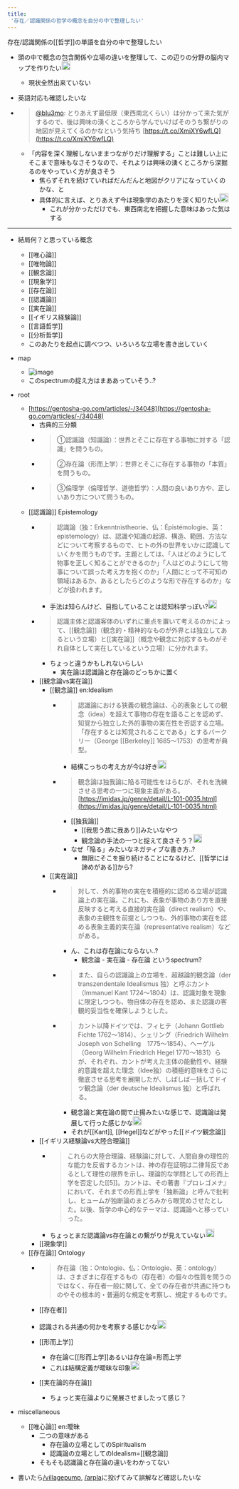 ```yaml
---
title:
 '存在／認識関係の哲学の概念を自分の中で整理したい'
---
```


存在/認識関係の[[哲学]]の単語を自分の中で整理したい
- 頭の中で概念の包含関係や立場の違いを整理して、この辺りの分野の脳内マップを作りたい<img src='https://scrapbox.io/api/pages/blu3mo-public/blu3mo/icon' alt='blu3mo.icon' height="19.5"/>
    - 現状全然出来ていない
- 英語対応も確認したいな

- > [@blu3mo](https://twitter.com/blu3mo/status/1538196139262226433): とりあえず最低限（東西南北くらい）は分かって来た気がするので、後は興味の湧くところから学んでいけばそのうち繋がりの地図が見えてくるのかなという気持ち [https://t.co/XmiXY6wfLQ](https://t.co/XmiXY6wfLQ)
    - 「内容を深く理解しないままつながりだけ理解する」ことは難しい上にそこまで意味もなさそうなので、それよりは興味の湧くところから深掘るのをやっていく方が良さそう
        - 焦らずそれを続けていればだんだんと地図がクリアになっていくのかな、と
        - 具体的に言えば、とりあえず今は現象学のあたりを深く知りたい<img src='https://scrapbox.io/api/pages/blu3mo-public/blu3mo/icon' alt='blu3mo.icon' height="19.5"/>
            - これが分かっただけでも、東西南北を把握した意味はあった気はする

---
- 結局何？と思っている概念
    - [[唯心論]]
    - [[唯物論]]
    - [[観念論]]
    - [[現象学]]
    - [[存在論]]
    - [[認識論]]
    - [[実在論]]
    - [[イギリス経験論]]
    - [[言語哲学]]
    - [[分析哲学]]
    - このあたりを起点に調べつつ、いろいろな立場を書き出していく

- map
    - ![image](https://i.kakeru.app/828b6c800191a3d12a31ff9da51be11a.svg)
    - このspectrumの捉え方はまああっていそう..?

- root
    - [https://gentosha-go.com/articles/-/34048](https://gentosha-go.com/articles/-/34048)
        - 古典的三分類
        - > ①認識論（知識論）：世界とそこに存在する事物に対する「認識」を問うもの。
        - >  ②存在論（形而上学）：世界とそこに存在する事物の「本質」を問うもの。
        - >  ③倫理学（倫理哲学、道徳哲学）：人間の良いあり方や、正しいあり方について問うもの。
    - [[認識論]] Epistemology
        - > 認識論（独：Erkenntnistheorie、仏：Épistémologie、英：epistemology）は、認識や知識の起源、構造、範囲、方法などについて考察するもので、ヒトの外の世界をいかに認識していくかを問うものです。主題としては、「人はどのようにして物事を正しく知ることができるのか」「人はどのようにして物事について誤った考え方を抱くのか」「人間にとって不可知の領域はあるか、あるとしたらどのような形で存在するのか」などが扱われます。
            - 手法は知らんけど、目指していることは認知科学っぽい?<img src='https://scrapbox.io/api/pages/blu3mo-public/blu3mo/icon' alt='blu3mo.icon' height="19.5"/>
        - > 認識主体と認識客体のいずれに重点を置いて考えるのかによって、[[観念論]]（観念的・精神的なものが外界とは独立してあるという立場）と[[実在論]]（概念や観念に対応するものがそれ自体として実在しているという立場）に分かれます。
            - ちょっと違うかもしれないらしい
                - 実在論は認識論と存在論のどっちかに置く
        - [[観念論vs実在論]]
            - [[観念論]] en:Idealism
                - > 認識論における狭義の観念論は、心的表象としての観念（idea）を超えて事物の存在を語ることを認めず、知覚から独立した外的事物の実在性を否認する立場。「存在するとは知覚されることである」とするバークリー（George [[Berkeley]] 1685～1753）の思考が典型。
                    - 結構こっちの考え方が今は好き<img src='https://scrapbox.io/api/pages/blu3mo-public/blu3mo/icon' alt='blu3mo.icon' height="19.5"/>
                - > 観念論は独我論に陥る可能性をはらむが、それを洗練させる思考の一つに現象主義がある。[https://imidas.jp/genre/detail/L-101-0035.html](https://imidas.jp/genre/detail/L-101-0035.html)
                    - [[独我論]]
                        - [[我思う故に我あり]]みたいなやつ
                        - 観念論の手法の一つと捉えて良さそう？<img src='https://scrapbox.io/api/pages/blu3mo-public/blu3mo/icon' alt='blu3mo.icon' height="19.5"/>
                    - なぜ「陥る」みたいなネガティブな書き方..?
                        - 無限にそこを掘り続けることになるけど、[[哲学には諦めがある]]から?
            - [[実在論]]
                - > 対して、外的事物の実在を積極的に認める立場が認識論上の実在論。これにも、表象が事物のあり方を直接反映すると考える直接的実在論（direct realism）や、表象の主観性を前提としつつも、外的事物の実在を認める表象主義的実在論（representative realism）などがある。
                    - ん、これは存在論にならない..?
                        - 観念論 - 実在論 - 存在論 というspectrum?
                - >  また、自らの認識論上の立場を、超越論的観念論（der transzendentale Idealismus 独）と呼ぶカント（Immanuel Kant 1724～1804）は、認識対象を現象に限定しつつも、物自体の存在を認め、また認識の客観的妥当性を確保しようとした。
                - > カント以降ドイツでは、フィヒテ（Johann Gottlieb Fichte 1762～1814）、シェリング（Friedrich Wilhelm Joseph von Schelling　1775～1854）、ヘーゲル（Georg Wilhelm Friedrich Hegel 1770～1831）らが、それぞれ、カントが考えた主体の能動性や、経験的意識を超えた理念（Idee独）の積極的意味をさらに徹底させる思考を展開したが、しばしば一括してドイツ観念論（der deutsche Idealismus  独）と呼ばれる。
                    - 観念論と実在論の間で止揚みたいな感じで、認識論は発展して行った感じかな<img src='https://scrapbox.io/api/pages/blu3mo-public/blu3mo/icon' alt='blu3mo.icon' height="19.5"/>
                    - それが[[Kant]], [[Hegel]]などがやった[[ドイツ観念論]]
        - [[イギリス経験論vs大陸合理論]]
            - > これらの大陸合理論、経験論に対して、人間自身の理性的な能力を反省するカントは、神の存在証明は二律背反であるとして理性の限界を示し、理論的な学問としての形而上学を否定した[[5]]。カントは、その著書『プロレゴメナ』において、それまでの形而上学を「独断論」と呼んで批判し、ヒュームが独断論のまどろみから眼覚めさせたとした。以後、哲学の中心的なテーマは、認識論へと移っていった。
            - ちょっとまだ認識論vs存在論との繋がりが見えていない<img src='https://scrapbox.io/api/pages/blu3mo-public/blu3mo/icon' alt='blu3mo.icon' height="19.5"/>
        - [[現象学]]
    - [[存在論]] Ontology
        - > 存在論（独：Ontologie、仏：Ontologie、英：ontology）は、さまざまに存在するもの（存在者）の個々の性質を問うのではなく、存在者一般に関して、全ての存在者が共通に持つものやその根本的・普遍的な規定を考察し、規定するものです。
        - [[存在者]]

        - 認識される共通の何かを考察する感じかな<img src='https://scrapbox.io/api/pages/blu3mo-public/blu3mo/icon' alt='blu3mo.icon' height="19.5"/>
        - [[形而上学]]
            - 存在論$\subset$[[形而上学]]あるいは存在論=形而上学
            - これは結構定義が曖昧な印象<img src='https://scrapbox.io/api/pages/blu3mo-public/blu3mo/icon' alt='blu3mo.icon' height="19.5"/>
        - [[実在論的存在論]]
            - ちょっと実在論よりに発展させましたって感じ？

- miscellaneous
    - [[唯心論]] en:曖昧
        - 二つの意味がある
            - 存在論の立場としてのSpiritualism
            - 認識論の立場としてのIdealism=[[観念論]]
        - そもそも認識論と存在論の違いをわかってない

- 書いたら[/villagepump](https://scrapbox.io/villagepump), [/arpla](https://scrapbox.io/arpla)に投げてみて誤解など確認したいな
